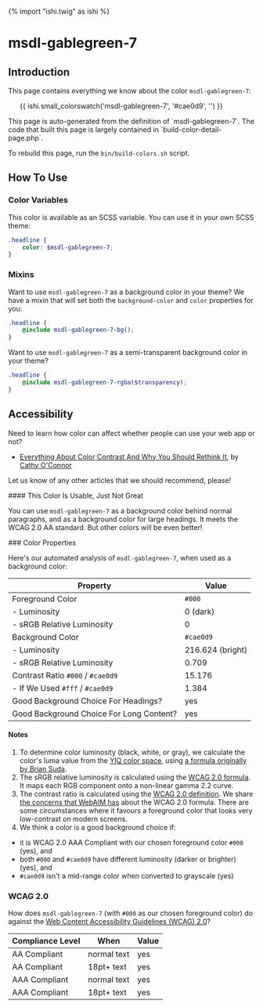 {% import "ishi.twig" as ishi %}
# msdl-gablegreen-7

## Introduction

This page contains everything we know about the color `msdl-gablegreen-7`:

<div class="grid">
    <div class="cell">
        <div class="swatch">
            <ul>
                {{ ishi.small_colorswatch('msdl-gablegreen-7', '#cae0d9', '') }}
            </ul>
        </div>
    </div>
</div>

<div class="callout attention" markdown="1">
This page is auto-generated from the definition of `msdl-gablegreen-7`. The code that built this page is largely contained in `build-color-detail-page.php`.

To rebuild this page, run the `bin/build-colors.sh` script.
</div>

## How To Use

### Color Variables

This color is available as an SCSS variable. You can use it in your own SCSS theme:

```scss
.headline {
    color: $msdl-gablegreen-7;
}
```

### Mixins

Want to use `msdl-gablegreen-7` as a background color in your theme? We have a mixin that will set both the `background-color` and `color` properties for you:

```scss
.headline {
    @include msdl-gablegreen-7-bg();
}
```

Want to use `msdl-gablegreen-7` as a semi-transparent background color in your theme?

```scss
.headline {
    @include msdl-gablegreen-7-rgba($transparency);
}
```

## Accessibility

Need to learn how color can affect whether people can use your web app or not?

* [Everything About Color Contrast And Why You Should Rethink It](https://www.smashingmagazine.com/2014/10/color-contrast-tips-and-tools-for-accessibility/), by [Cathy O'Connor](http://www.twitter.com/cagocon)

Let us know of any other articles that we should recommend, please!
<div class="callout warning" markdown="1">
#### This Color Is Usable, Just Not Great

You can use `msdl-gablegreen-7` as a background color behind normal paragraphs, and as a background color for large headings. It meets the WCAG 2.0 AA standard. But other colors will be even better!
</div>
### Color Properties

Here's our automated analysis of `msdl-gablegreen-7`, when used as a background color:

Property | Value
---------|------
Foreground Color | `#000`
- Luminosity | 0 (dark)
- sRGB Relative Luminosity | 0
Background Color | `#cae0d9`
- Luminosity | 216.624 (bright)
- sRGB Relative Luminosity | 0.709
Contrast Ratio `#000` / `#cae0d9` | 15.176
- If We Used `#fff` / `#cae0d9` | 1.384
Good Background Choice For Headings? | yes
Good Background Choice For Long Content? | yes

#### Notes

1. To determine color luminosity (black, white, or gray), we calculate the color's luma value from the [YIQ color space](https://en.wikipedia.org/wiki/YIQ), using [a formula originally by Brian Suda](https://24ways.org/2010/calculating-color-contrast/).
1. The sRGB relative luminosity is calculated using the [WCAG 2.0 formula](https://www.w3.org/TR/WCAG20/#relativeluminancedef). It maps each RGB component onto a non-linear gamma 2.2 curve.
1. The contrast ratio is calculated using the [WCAG 2.0 definition](https://www.w3.org/TR/2008/REC-WCAG20-20081211/#contrast-ratiodef). We share [the concerns that WebAIM has](http://webaim.org/blog/wcag-2-1-feedback/) about the WCAG 2.0 formula. There are some circumstances where it favours a foreground color that looks very low-contrast on modern screens.
1. We think a color is a good background choice if:
  - it is WCAG 2.0 AAA Compliant with our chosen foreground color `#000` (yes), and
  - both `#000` and `#cae0d9` have different luminosity (darker or brighter) (yes), and
  - `#cae0d9` isn't a mid-range color when converted to grayscale (yes)

### WCAG 2.0

How does `msdl-gablegreen-7` (with `#000` as our chosen foreground color) do against the [Web Content Accessibility Guidelines (WCAG) 2.0](https://www.w3.org/TR/WCAG20/)?

Compliance Level | When | Value
-----------------|------|------
AA Compliant | normal text | yes
AA Compliant | 18pt+ text | yes
AAA Compliant | normal text | yes
AAA Compliant | 18pt+ text | yes